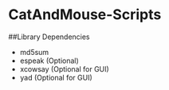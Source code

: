 # CatAndMouse-Scripts
##Library Dependencies
  * md5sum
  * espeak (Optional)
  * xcowsay (Optional for GUI)
  * yad (Optional for GUI)
